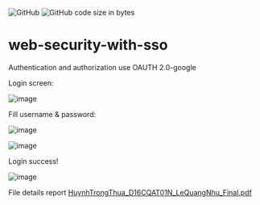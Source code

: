 <p><img alt="GitHub" src="https://img.shields.io/github/license/nhulq98/web-security-with-sso">
<img alt="GitHub code size in bytes" src="https://img.shields.io/github/languages/code-size/nhulq98/web-security-with-sso">
</p>

# web-security-with-sso
Authentication and authorization use OAUTH 2.0-google

Login screen:

![image](https://user-images.githubusercontent.com/30464635/137608114-00952f1f-28b3-4c6e-bbaa-0c5debf64228.png)

Fill username & password:

![image](https://user-images.githubusercontent.com/30464635/137608129-903a4466-1f99-4783-b63b-f4e13643fbfc.png)

![image](https://user-images.githubusercontent.com/30464635/137608236-ed9e2a6c-05af-43ce-8954-08fa465b9ce2.png)


Login success!

![image](https://user-images.githubusercontent.com/30464635/137608142-f702e7b3-f61b-4c82-8f55-ed29f12dffda.png)

File details report
[HuynhTrongThua_D16CQAT01N_LeQuangNhu_Final.pdf](https://github.com/nhulq98/web-security-with-sso/files/7358589/HuynhTrongThua_D16CQAT01N_LeQuangNhu_Final.pdf)
